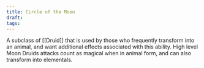 ```yaml
---
title: Circle of the Moon
draft: 
tags:
---
```

A subclass of [[Druid]] that is used by those who frequently transform into an animal, and want additional effects associated with this ability. High level Moon Druids attacks count as magical when in animal form, and can also transform into elementals. 